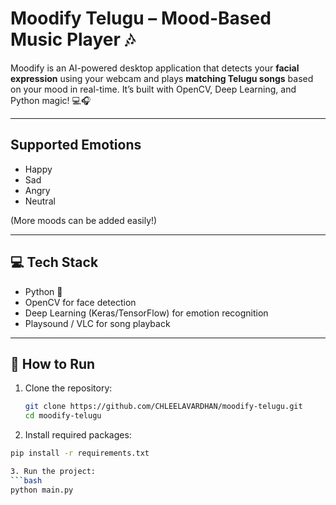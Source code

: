 #  Moodify Telugu – Mood-Based Music Player 🎶

Moodify is an AI-powered desktop application that detects your **facial expression** using your webcam and plays **matching Telugu songs** based on your mood in real-time. It’s built with OpenCV, Deep Learning, and Python magic! 💻🎧

---

##  Supported Emotions
- Happy 
- Sad 
- Angry 
- Neutral 

(More moods can be added easily!)

---

## 💻 Tech Stack
- Python 🐍
- OpenCV for face detection
- Deep Learning (Keras/TensorFlow) for emotion recognition
- Playsound / VLC for song playback

---

## 🚀 How to Run
1. Clone the repository:
   ```bash
   git clone https://github.com/CHLEELAVARDHAN/moodify-telugu.git
   cd moodify-telugu

2. Install required packages:
```bash
pip install -r requirements.txt

3. Run the project:
```bash
python main.py
